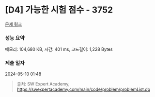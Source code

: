 # [D4] 가능한 시험 점수 - 3752 

[문제 링크](https://swexpertacademy.com/main/code/problem/problemDetail.do?contestProbId=AWHPkqBqAEsDFAUn) 

### 성능 요약

메모리: 104,680 KB, 시간: 401 ms, 코드길이: 1,228 Bytes

### 제출 일자

2024-05-10 01:48



> 출처: SW Expert Academy, https://swexpertacademy.com/main/code/problem/problemList.do